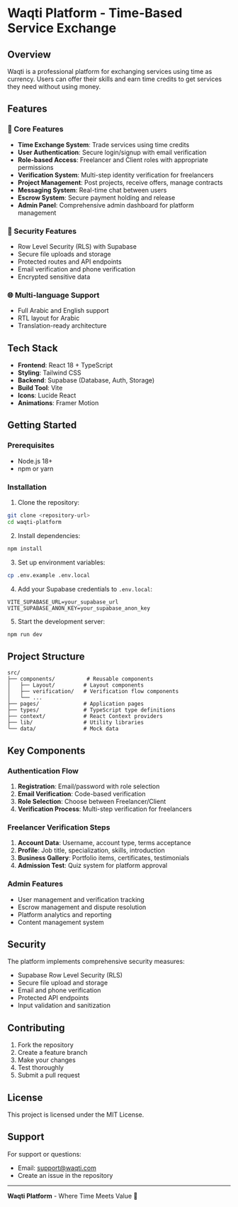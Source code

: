 # Waqti Platform - Time-Based Service Exchange

## Overview
Waqti is a professional platform for exchanging services using time as currency. Users can offer their skills and earn time credits to get services they need without using money.

## Features

### 🚀 Core Features
- **Time Exchange System**: Trade services using time credits
- **User Authentication**: Secure login/signup with email verification
- **Role-based Access**: Freelancer and Client roles with appropriate permissions
- **Verification System**: Multi-step identity verification for freelancers
- **Project Management**: Post projects, receive offers, manage contracts
- **Messaging System**: Real-time chat between users
- **Escrow System**: Secure payment holding and release
- **Admin Panel**: Comprehensive admin dashboard for platform management

### 🔐 Security Features
- Row Level Security (RLS) with Supabase
- Secure file uploads and storage
- Protected routes and API endpoints
- Email verification and phone verification
- Encrypted sensitive data

### 🌐 Multi-language Support
- Full Arabic and English support
- RTL layout for Arabic
- Translation-ready architecture

## Tech Stack

- **Frontend**: React 18 + TypeScript
- **Styling**: Tailwind CSS
- **Backend**: Supabase (Database, Auth, Storage)
- **Build Tool**: Vite
- **Icons**: Lucide React
- **Animations**: Framer Motion

## Getting Started

### Prerequisites
- Node.js 18+
- npm or yarn

### Installation

1. Clone the repository:
```bash
git clone <repository-url>
cd waqti-platform
```

2. Install dependencies:
```bash
npm install
```

3. Set up environment variables:
```bash
cp .env.example .env.local
```

4. Add your Supabase credentials to `.env.local`:
```
VITE_SUPABASE_URL=your_supabase_url
VITE_SUPABASE_ANON_KEY=your_supabase_anon_key
```

5. Start the development server:
```bash
npm run dev
```

## Project Structure

```
src/
├── components/          # Reusable components
│   ├── Layout/         # Layout components
│   ├── verification/   # Verification flow components
│   └── ...
├── pages/              # Application pages
├── types/              # TypeScript type definitions
├── context/            # React Context providers
├── lib/                # Utility libraries
└── data/               # Mock data
```

## Key Components

### Authentication Flow
1. **Registration**: Email/password with role selection
2. **Email Verification**: Code-based verification
3. **Role Selection**: Choose between Freelancer/Client
4. **Verification Process**: Multi-step verification for freelancers

### Freelancer Verification Steps
1. **Account Data**: Username, account type, terms acceptance
2. **Profile**: Job title, specialization, skills, introduction
3. **Business Gallery**: Portfolio items, certificates, testimonials
4. **Admission Test**: Quiz system for platform approval

### Admin Features
- User management and verification tracking
- Escrow management and dispute resolution
- Platform analytics and reporting
- Content management system

## Security

The platform implements comprehensive security measures:
- Supabase Row Level Security (RLS)
- Secure file upload and storage
- Email and phone verification
- Protected API endpoints
- Input validation and sanitization

## Contributing

1. Fork the repository
2. Create a feature branch
3. Make your changes
4. Test thoroughly
5. Submit a pull request

## License

This project is licensed under the MIT License.

## Support

For support or questions:
- Email: support@waqti.com
- Create an issue in the repository

---

**Waqti Platform** - Where Time Meets Value 🚀